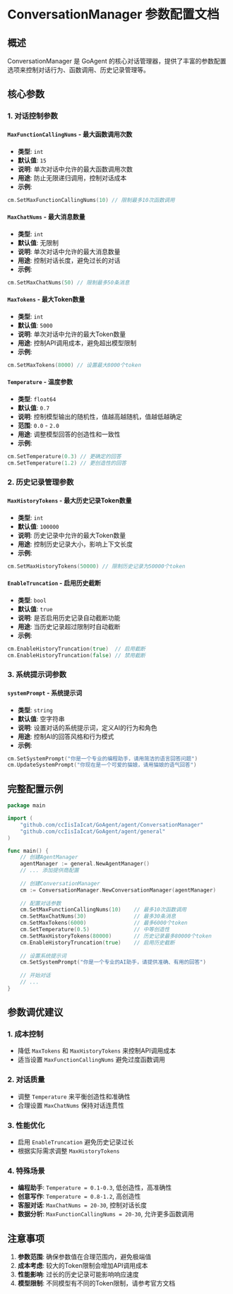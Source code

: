 # ConversationManager 参数配置文档

## 概述

ConversationManager 是 GoAgent 的核心对话管理器，提供了丰富的参数配置选项来控制对话行为、函数调用、历史记录管理等。

## 核心参数

### 1. 对话控制参数

#### `MaxFunctionCallingNums` - 最大函数调用次数
- **类型**: `int`
- **默认值**: `15`
- **说明**: 单次对话中允许的最大函数调用次数
- **用途**: 防止无限递归调用，控制对话成本
- **示例**:
```go
cm.SetMaxFunctionCallingNums(10) // 限制最多10次函数调用
```

#### `MaxChatNums` - 最大消息数量
- **类型**: `int`
- **默认值**: 无限制
- **说明**: 单次对话中允许的最大消息数量
- **用途**: 控制对话长度，避免过长的对话
- **示例**:
```go
cm.SetMaxChatNums(50) // 限制最多50条消息
```

#### `MaxTokens` - 最大Token数量
- **类型**: `int`
- **默认值**: `5000`
- **说明**: 单次对话中允许的最大Token数量
- **用途**: 控制API调用成本，避免超出模型限制
- **示例**:
```go
cm.SetMaxTokens(8000) // 设置最大8000个token
```

#### `Temperature` - 温度参数
- **类型**: `float64`
- **默认值**: `0.7`
- **说明**: 控制模型输出的随机性，值越高越随机，值越低越确定
- **范围**: `0.0` - `2.0`
- **用途**: 调整模型回答的创造性和一致性
- **示例**:
```go
cm.SetTemperature(0.3) // 更确定的回答
cm.SetTemperature(1.2) // 更创造性的回答
```

### 2. 历史记录管理参数

#### `MaxHistoryTokens` - 最大历史记录Token数量
- **类型**: `int`
- **默认值**: `100000`
- **说明**: 历史记录中允许的最大Token数量
- **用途**: 控制历史记录大小，影响上下文长度
- **示例**:
```go
cm.SetMaxHistoryTokens(50000) // 限制历史记录为50000个token
```

#### `EnableTruncation` - 启用历史截断
- **类型**: `bool`
- **默认值**: `true`
- **说明**: 是否启用历史记录自动截断功能
- **用途**: 当历史记录超过限制时自动截断
- **示例**:
```go
cm.EnableHistoryTruncation(true)  // 启用截断
cm.EnableHistoryTruncation(false) // 禁用截断
```

### 3. 系统提示词参数

#### `systemPrompt` - 系统提示词
- **类型**: `string`
- **默认值**: 空字符串
- **说明**: 设置对话的系统提示词，定义AI的行为和角色
- **用途**: 控制AI的回答风格和行为模式
- **示例**:
```go
cm.SetSystemPrompt("你是一个专业的编程助手，请用简洁的语言回答问题")
cm.UpdateSystemPrompt("你现在是一个可爱的猫娘，请用猫娘的语气回答")
```

## 完整配置示例

```go
package main

import (
    "github.com/ccIisIaIcat/GoAgent/agent/ConversationManager"
    "github.com/ccIisIaIcat/GoAgent/agent/general"
)

func main() {
    // 创建AgentManager
    agentManager := general.NewAgentManager()
    // ... 添加提供商配置
    
    // 创建ConversationManager
    cm := ConversationManager.NewConversationManager(agentManager)
    
    // 配置对话参数
    cm.SetMaxFunctionCallingNums(10)    // 最多10次函数调用
    cm.SetMaxChatNums(30)               // 最多30条消息
    cm.SetMaxTokens(6000)               // 最多6000个token
    cm.SetTemperature(0.5)              // 中等创造性
    cm.SetMaxHistoryTokens(80000)       // 历史记录最多80000个token
    cm.EnableHistoryTruncation(true)    // 启用历史截断
    
    // 设置系统提示词
    cm.SetSystemPrompt("你是一个专业的AI助手，请提供准确、有用的回答")
    
    // 开始对话
    // ...
}
```

## 参数调优建议

### 1. 成本控制
- 降低 `MaxTokens` 和 `MaxHistoryTokens` 来控制API调用成本
- 适当设置 `MaxFunctionCallingNums` 避免过度函数调用

### 2. 对话质量
- 调整 `Temperature` 来平衡创造性和准确性
- 合理设置 `MaxChatNums` 保持对话连贯性

### 3. 性能优化
- 启用 `EnableTruncation` 避免历史记录过长
- 根据实际需求调整 `MaxHistoryTokens`

### 4. 特殊场景
- **编程助手**: `Temperature = 0.1-0.3`, 低创造性，高准确性
- **创意写作**: `Temperature = 0.8-1.2`, 高创造性
- **客服对话**: `MaxChatNums = 20-30`, 控制对话长度
- **数据分析**: `MaxFunctionCallingNums = 20-30`, 允许更多函数调用

## 注意事项

1. **参数范围**: 确保参数值在合理范围内，避免极端值
2. **成本考虑**: 较大的Token限制会增加API调用成本
3. **性能影响**: 过长的历史记录可能影响响应速度
4. **模型限制**: 不同模型有不同的Token限制，请参考官方文档
